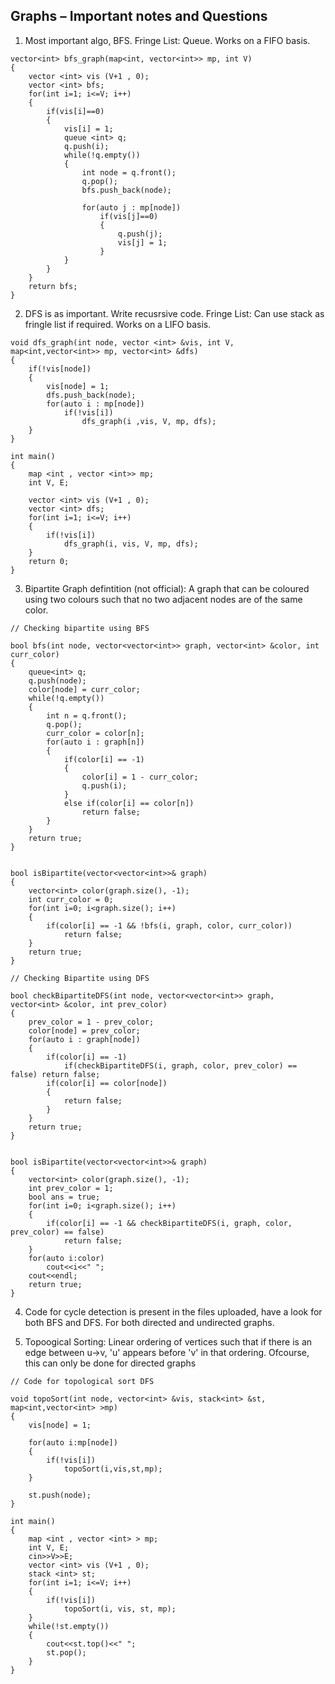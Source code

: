 ## Graphs – Important notes and Questions

1) Most important algo, BFS. 
Fringe List: Queue. Works on a FIFO basis. 
```
vector<int> bfs_graph(map<int, vector<int>> mp, int V)
{
    vector <int> vis (V+1 , 0);
    vector <int> bfs;
    for(int i=1; i<=V; i++)
    {
        if(vis[i]==0)
        {
            vis[i] = 1;
            queue <int> q;
            q.push(i);
            while(!q.empty())
            {
                int node = q.front();
                q.pop();
                bfs.push_back(node);

                for(auto j : mp[node])
                    if(vis[j]==0)
                    {
                        q.push(j);
                        vis[j] = 1;
                    }
            }
        }
    }
    return bfs;
}
```

2) DFS is as important. Write recusrsive code. 
Fringe List: Can use stack as fringle list if required. Works on a LIFO basis. 
```
void dfs_graph(int node, vector <int> &vis, int V, map<int,vector<int>> mp, vector<int> &dfs)
{
    if(!vis[node])
    {
        vis[node] = 1;
        dfs.push_back(node);
        for(auto i : mp[node])
            if(!vis[i])
                dfs_graph(i ,vis, V, mp, dfs);
    }
}

int main() 
{
    map <int , vector <int>> mp;
    int V, E;
 
    vector <int> vis (V+1 , 0);
    vector <int> dfs;
    for(int i=1; i<=V; i++)
    {
        if(!vis[i])
            dfs_graph(i, vis, V, mp, dfs);
    }
    return 0;
}

```

3)  Bipartite Graph defintition (not official): A graph that can be coloured using two colours such that no two adjacent nodes are of the same color. <br>  
```
// Checking bipartite using BFS

bool bfs(int node, vector<vector<int>> graph, vector<int> &color, int curr_color)
{
    queue<int> q;
    q.push(node);
    color[node] = curr_color;
    while(!q.empty())
    {
        int n = q.front();
        q.pop();
        curr_color = color[n];
        for(auto i : graph[n])
        {
            if(color[i] == -1)
            {
                color[i] = 1 - curr_color;
                q.push(i);
            }
            else if(color[i] == color[n])
                return false;
        }
    }
    return true;
}


bool isBipartite(vector<vector<int>>& graph) 
{
    vector<int> color(graph.size(), -1);
    int curr_color = 0;
    for(int i=0; i<graph.size(); i++)
    {
        if(color[i] == -1 && !bfs(i, graph, color, curr_color))
            return false;
    }
    return true;
}

```
```
// Checking Bipartite using DFS

bool checkBipartiteDFS(int node, vector<vector<int>> graph, vector<int> &color, int prev_color)
{
    prev_color = 1 - prev_color;
    color[node] = prev_color;
    for(auto i : graph[node])
    {
        if(color[i] == -1)
            if(checkBipartiteDFS(i, graph, color, prev_color) == false) return false;
        if(color[i] == color[node])
        {
            return false;
        }
    }
    return true;
}


bool isBipartite(vector<vector<int>>& graph) 
{
    vector<int> color(graph.size(), -1);
    int prev_color = 1;
    bool ans = true;
    for(int i=0; i<graph.size(); i++)
    {
        if(color[i] == -1 && checkBipartiteDFS(i, graph, color, prev_color) == false)
            return false;
    }
    for(auto i:color)
        cout<<i<<" ";
    cout<<endl;
    return true;
}
```

4) Code for cycle detection is present in the files uploaded, have a look for both BFS and DFS. For both directed and undirected graphs. <br>

5) Topoogical Sorting: Linear ordering of vertices such that if there is an edge between u->v, 'u' appears before 'v' in that ordering. Ofcourse, this can only be done for directed graphs <br>
```
// Code for topological sort DFS

void topoSort(int node, vector<int> &vis, stack<int> &st, map<int,vector<int> >mp)
{
    vis[node] = 1;

    for(auto i:mp[node])
    {
        if(!vis[i])
            topoSort(i,vis,st,mp);
    }

    st.push(node);
}

int main() 
{
    map <int , vector <int> > mp;
    int V, E;
    cin>>V>>E;
    vector <int> vis (V+1 , 0);
    stack <int> st;
    for(int i=1; i<=V; i++)
    {
        if(!vis[i])
            topoSort(i, vis, st, mp);
    }
    while(!st.empty())
    {
        cout<<st.top()<<" ";
        st.pop();
    }
}
```
